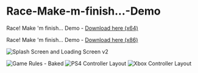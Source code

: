 # Race-Make-m-finish...-Demo


Race! Make 'm finish... Demo - [Download here (x64)](https://github.com/RubenCUR/Race-Make-m-finish...-Demo/releases/download/demo/Race.Make.m.finish.zip)

Race! Make 'm finish... Demo - [Download here (x86)](https://github.com/RubenCUR/Race-Make-m-finish...-Demo/releases/download/demo/Race.Make.m.finish.x86.zip)

![Splash Screen and Loading Screen v2](https://user-images.githubusercontent.com/15930554/166195656-00e58bd6-226d-45c7-b464-3b8121266785.png)

![Game Rules - Baked](https://user-images.githubusercontent.com/15930554/166197269-b03aa374-b938-4922-aea9-f1b406c22f43.png)
![PS4 Controller Layout](https://user-images.githubusercontent.com/15930554/166197302-38512e66-c8ee-4040-a813-c832c850ea3a.png)
![Xbox Controller Layout](https://user-images.githubusercontent.com/15930554/166197308-5d834061-4603-4642-a29e-25a6d459ca7a.png)
